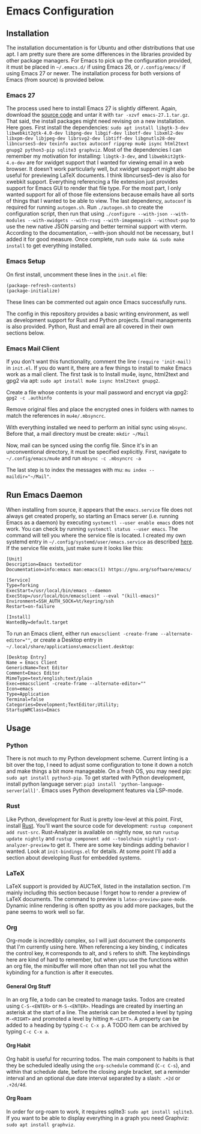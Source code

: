 # Emacs Configuration

## Installation
The installation documentation is for Ubuntu and other distributions that use apt. I am pretty sure there are some differences in the libraries provided by other package managers. For Emacs to pick up the configuration provided, it must be placed in ```~/.emacs.d/``` if using Emacs 26, or ```/.config/emacs/``` if using Emacs 27 or newer. The installation process for both versions of Emacs (from source) is provided below.

### Emacs 27
The process used here to install Emacs 27 is slightly different. Again, download the [source code](http://git.savannah.gnu.org/cgit/emacs.git) and untar it with ```tar -xzvf emacs-27.1.tar.gz```. That said, the install packages might need revising on a new installation. Here goes. First install the dependencies: ```sudo apt install libgtk-3-dev libwebkit2gtk-4.0-dev libpng-dev libgif-dev libotf-dev libxml2-dev libxpm-dev libjpeg-dev librsvg2-dev libtiff-dev libgnutls28-dev libncurses5-dev texinfo auctex autoconf ripgrep mu4e isync html2text gnupg2 python3-pip sqlite3 graphviz```. Most of the dependencies I can remember my motivation for installing: ```libgtk-3-dev```, and ```libwebkit2gtk-4.o-dev``` are for xwidget support that I wanted for viewing email in a web browser. It doesn't work particularly well, but xwidget support might also be useful for previewing LaTeX documents. I think libncurses5-dev is also for xwebkit support. Everything referencing a file extension just provides support for Emacs GUI to render that file type. For the most part, I only wanted support for all of those file extensions because emails have all sorts of things that I wanted to be able to view. The last dependency, ```autoconf``` is required for running ```autogen.sh```. Run ```./autogen.sh``` to create the configuration script, then run that using ```./configure --with-json --with-modules --with-xwidgets --with-rsvg --with-imagemagick --without-pop``` to use the new native JSON parsing and better terminal support with vterm. According to the documentation, --with-json should not be necessary, but I added it for good measure. Once complete, run ```sudo make && sudo make install``` to get everything installed.

### Emacs Setup
On first install, uncomment these lines in the ```init.el``` file:
```
(package-refresh-contents)
(package-initialize)
```
These lines can be commented out again once Emacs successfully runs.

The config in this repository provides a basic writing environment, as well as development support for Rust and Python projects. Email managements is also provided. Python, Rust and email are all covered in their own sections below.

### Emacs Mail Client
If you don't want this functionality, comment the line ```(require 'init-mail)``` in ```init.el```. If you do want it, there are a few things to install to make Emacs work as a mail client. The first task is to Install mu4e, isync, html2text and gpg2 via apt: ```sudo apt install mu4e isync html2text gnupg2```.

Create a file whose contents is your mail password and encrypt via gpg2: ```gpg2 -c .authinfo``` 

Remove original files and place the encrypted ones in folders with names to match the references in ```mu4e/.mbsyncrc```.

With everything installed we need to perform an initial sync using ```mbsync```. Before that, a mail directory must be create: ```mkdir ~/Mail``` 

Now, mail can be synced using the config file. Since it's in an unconventional directory, it must be specified explicitly. First, navigate to ```~/.config/emacs/mu4e``` and run ```mbsync -c .mbsyncrc -a``` 

The last step is to index the messages with mu: ```mu index --maildir="~/Mail"```.

## Run Emacs Daemon
When installing from source, it appears that the ```emacs.service``` file does not always get created properly, so starting an Emacs server (i.e. running Emacs as a daemon) by executing ```systemctl --user enable emacs``` does not work. You can check by running ```systemctl status --user emacs```. The command will tell you where the service file is located. I created my own systemd entry in ```~/.config/systemd/user/emacs.service``` as described [here](https://www.emacswiki.org/emacs/EmacsAsDaemon). If the service file exists, just make sure it looks like this:
```
[Unit]
Description=Emacs texteditor
Documentation=info:emacs man:emacs(1) https://gnu.org/software/emacs/

[Service]
Type=forking
ExecStart=/usr/local/bin/emacs --daemon
ExecStop=/usr/local/bin/emacsclient --eval "(kill-emacs)"
Environment=SSH_AUTH_SOCK=%t/keyring/ssh
Restart=on-failure

[Install]
WantedBy=default.target
```

To run an Emacs client, either run ```emacsclient -create-frame --alternate-editor=""```, or create a Desktop entry in ```~/.local/share/applications\emacsclient.desktop```:

```
[Desktop Entry]
Name = Emacs Client
GenericName=Text Editor
Comment=Emacs Editor
MimeType=text/english;text/plain
Exec=emacsclient -create-frame --alternate-editor=""
Icon=emacs
Type=Application
Terminal=false
Categories=Development;TextEditor;Utility;
StartupWMClass=Emacs
```

## Usage

### Python
There is not much to my Python development scheme. Current linting is a bit over the top, I need to adjust some configuration to tone it down a notch and make things a bit more manageable. On a fresh OS, you may need pip: ```sudo apt install python3-pip```. To get started with Python development, install python language server: ```pip3 install 'python-language-server[all]'```. Emacs uses Python development features via LSP-mode.

### Rust
Like Python, development for Rust is pretty low-level at this point. First, install [Rust](https://www.rust-lang.org/tools/install). You'll want the source code for development: ```rustup component add rust-src```. Rust-Analyzer is available on nightly now, so run ```rustup update nightly``` and ```rustup component add --toolchain nightly rust-analyzer-preview``` to get it. There are some key bindings adding behavior I wanted. Look at ```init-bindings.el``` for details. At some point I'll add a section about developing Rust for embedded systems.

### LaTeX
LaTeX support is provided by AUCTeX, listed in the installation section. I'm mainly including this section because I forget how to render a preview of LaTeX documents. The command to preview is ```latex-preview-pane-mode```. Dynamic inline rendering is often spotty as you add more packages, but the pane seems to work well so far.

### Org
Org-mode is incredibly complex, so I will just document the components that I'm currently using here. When referencing a key binding, ```C``` indicates the control key, ```M``` corresponds to alt, and ```S``` refers to shift. The keybindings here are kind of hard to remember, but when you use the functions within an org file, the minibuffer will more often than not tell you what the kybinding for a function is after it executes.

#### General Org Stuff
In an org file, a todo can be created to manage tasks. Todos are created using ```C-S-<ENTER>``` or ```M-S-<ENTER>```.
Headings are created by inserting an asterisk at the start of a line. The asterisk can be demoted a level by typing ```M-<RIGHT>``` and promoted a level by hitting ```M-<LEFT>```. A property can be added to a heading by typing ```C-c C-x p```. A TODO item can be archived by typing ```C-c C-x a```.

#### Org Habit
Org habit is useful for recurring todos. The main component to habits is that they be scheduled ideally using the ```org-schedule``` command (```C-c C-s```), and within that schedule date, before the closing angle bracket, set a reminder interval and an optional due date interval separated by a slash: ```.+2d``` or ```.+2d/4d```.

#### Org Roam
In order for org-roam to work, it requires sqlite3: ```sudo apt install sqlite3```. If you want to be able to display everything in a graph you need Graphviz: ```sudo apt install graphviz```.
